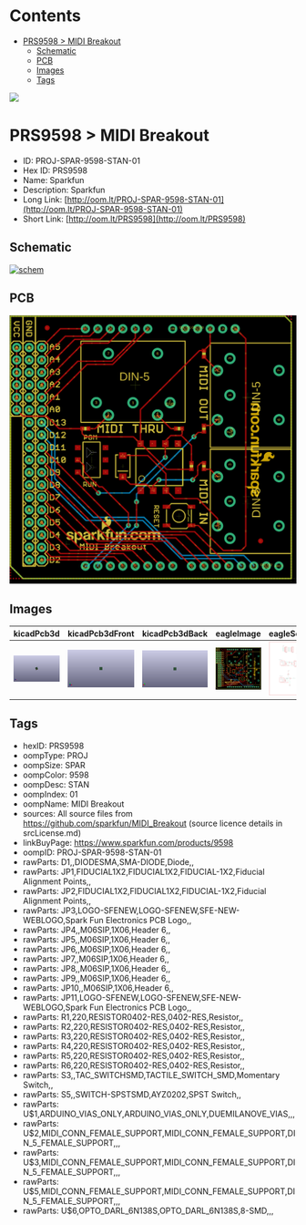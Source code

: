 



Contents
========

* [PRS9598 > MIDI Breakout](#prs9598--midi-breakout)
	* [Schematic](#schematic)
	* [PCB](#pcb)
	* [Images](#images)
	* [Tags](#tags)
  
![][im]
# PRS9598 > MIDI Breakout

- ID: PROJ-SPAR-9598-STAN-01
- Hex ID: PRS9598
- Name: Sparkfun
- Description: Sparkfun
- Long Link: [http://oom.lt/PROJ-SPAR-9598-STAN-01](http://oom.lt/PROJ-SPAR-9598-STAN-01)
- Short Link: [http://oom.lt/PRS9598](http://oom.lt/PRS9598)

## Schematic
  
[![schem](eagleSchemImage.png)](eagleSchemImage.png)
## PCB
  
[![pcb](eagleImage.png)](eagleImage.png)
## Images
  
  

|kicadPcb3d|kicadPcb3dFront|kicadPcb3dBack|eagleImage|eagleSchemImage|
| :---: | :---: | :---: | :---: | :---: |
|[![kicadPcb3d](kicadPcb3d_140.png)](kicadPcb3d.png)|[![kicadPcb3dFront](kicadPcb3dFront_140.png)](kicadPcb3dFront.png)|[![kicadPcb3dBack](kicadPcb3dBack_140.png)](kicadPcb3dBack.png)|[![eagleImage](eagleImage_140.png)](eagleImage.png)|[![eagleSchemImage](eagleSchemImage_140.png)](eagleSchemImage.png)|

## Tags

- hexID: PRS9598
- oompType: PROJ
- oompSize: SPAR
- oompColor: 9598
- oompDesc: STAN
- oompIndex: 01
- oompName: MIDI Breakout
- sources: All source files from https://github.com/sparkfun/MIDI_Breakout (source licence details in srcLicense.md)
- linkBuyPage: https://www.sparkfun.com/products/9598
- oompID: PROJ-SPAR-9598-STAN-01
- rawParts: D1,,DIODESMA,SMA-DIODE,Diode,,
- rawParts: JP1,FIDUCIAL1X2,FIDUCIAL1X2,FIDUCIAL-1X2,Fiducial Alignment Points,,
- rawParts: JP2,FIDUCIAL1X2,FIDUCIAL1X2,FIDUCIAL-1X2,Fiducial Alignment Points,,
- rawParts: JP3,LOGO-SFENEW,LOGO-SFENEW,SFE-NEW-WEBLOGO,Spark Fun Electronics PCB Logo,,
- rawParts: JP4,,M06SIP,1X06,Header 6,,
- rawParts: JP5,,M06SIP,1X06,Header 6,,
- rawParts: JP6,,M06SIP,1X06,Header 6,,
- rawParts: JP7,,M06SIP,1X06,Header 6,,
- rawParts: JP8,,M06SIP,1X06,Header 6,,
- rawParts: JP9,,M06SIP,1X06,Header 6,,
- rawParts: JP10,,M06SIP,1X06,Header 6,,
- rawParts: JP11,LOGO-SFENEW,LOGO-SFENEW,SFE-NEW-WEBLOGO,Spark Fun Electronics PCB Logo,,
- rawParts: R1,220,RESISTOR0402-RES,0402-RES,Resistor,,
- rawParts: R2,220,RESISTOR0402-RES,0402-RES,Resistor,,
- rawParts: R3,220,RESISTOR0402-RES,0402-RES,Resistor,,
- rawParts: R4,220,RESISTOR0402-RES,0402-RES,Resistor,,
- rawParts: R5,220,RESISTOR0402-RES,0402-RES,Resistor,,
- rawParts: R6,220,RESISTOR0402-RES,0402-RES,Resistor,,
- rawParts: S3,,TAC_SWITCHSMD,TACTILE_SWITCH_SMD,Momentary Switch,,
- rawParts: S5,,SWITCH-SPSTSMD,AYZ0202,SPST Switch,,
- rawParts: U$1,ARDUINO_VIAS_ONLY,ARDUINO_VIAS_ONLY,DUEMILANOVE_VIAS,,,
- rawParts: U$2,MIDI_CONN_FEMALE_SUPPORT,MIDI_CONN_FEMALE_SUPPORT,DIN_5_FEMALE_SUPPORT,,,
- rawParts: U$3,MIDI_CONN_FEMALE_SUPPORT,MIDI_CONN_FEMALE_SUPPORT,DIN_5_FEMALE_SUPPORT,,,
- rawParts: U$5,MIDI_CONN_FEMALE_SUPPORT,MIDI_CONN_FEMALE_SUPPORT,DIN_5_FEMALE_SUPPORT,,,
- rawParts: U$6,OPTO_DARL_6N138S,OPTO_DARL_6N138S,8-SMD,,,



[im]: kicadPcb3d_450.png
